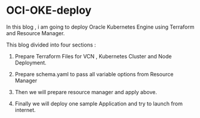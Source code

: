 # OCI-OKE-deploy

In this blog , i am going to deploy Oracle Kubernetes Engine using Terraform and Resource Manager.

This blog divided into four sections :

1) Prepare Terraform Files for VCN , Kubernetes Cluster and Node Deployment.

2) Prepare schema.yaml to pass all variable options from Resource Manager

3) Then we will prepare resource manager and apply above.

4) Finally we will deploy one sample Application and try to launch from internet.


